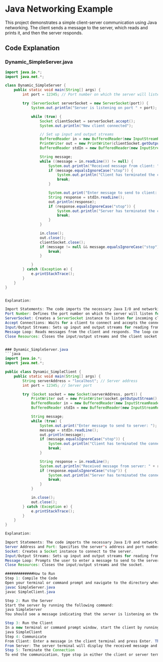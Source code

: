 # Java Networking Example

This project demonstrates a simple client-server communication using Java networking. The client sends a message to the server, which reads and prints it, and then the server responds.

## Code Explanation

### Dynamic_SimpleServer.java

```java
import java.io.*;
import java.net.*;

class Dynamic_SimpleServer {
    public static void main(String[] args) {
        int port = 12345; // Port number on which the server will listen

        try (ServerSocket serverSocket = new ServerSocket(port)) {
            System.out.println("Server is listening on port " + port);

            while (true) {
                Socket clientSocket = serverSocket.accept();
                System.out.println("New client connected");

                // Set up input and output streams
                BufferedReader in = new BufferedReader(new InputStreamReader(clientSocket.getInputStream()));
                PrintWriter out = new PrintWriter(clientSocket.getOutputStream(), true);
                BufferedReader stdIn = new BufferedReader(new InputStreamReader(System.in));

                String message;
                while ((message = in.readLine()) != null) {
                    System.out.println("Received message from client: " + message);
                    if (message.equalsIgnoreCase("stop")) {
                        System.out.println("Client has terminated the connection.");
                        break;
                    }

                    System.out.print("Enter message to send to client: ");
                    String response = stdIn.readLine();
                    out.println(response);
                    if (response.equalsIgnoreCase("stop")) {
                        System.out.println("Server has terminated the connection.");
                        break;
                    }
                }

                in.close();
                out.close();
                clientSocket.close();
                if (message != null && message.equalsIgnoreCase("stop")) {
                    break;
                }

            }
        } catch (Exception e) {
            e.printStackTrace();
        }
    }
}


Explanation:

Import Statements: The code imports the necessary Java I/O and networking classes.
Port Number: Defines the port number on which the server will listen for incoming connections.
ServerSocket: Creates a ServerSocket instance to listen for incoming client connections.
Accept Connections: Waits for a client to connect and accepts the connection.
Input/Output Streams: Sets up input and output streams for reading from and writing to the client.
Message Loop: Reads messages from the client and responds. The loop continues until the client sends "stop".
Close Resources: Closes the input/output streams and the client socket.


### Dynamic_SimpleServer.java
```java
import java.io.*;
import java.net.*;

public class Dynamic_SimpleClient {
    public static void main(String[] args) {
        String serverAddress = "localhost"; // Server address
        int port = 12345; // Server port

        try (Socket socket = new Socket(serverAddress, port)) {
            PrintWriter out = new PrintWriter(socket.getOutputStream(), true);
            BufferedReader in = new BufferedReader(new InputStreamReader(socket.getInputStream()));
            BufferedReader stdIn = new BufferedReader(new InputStreamReader(System.in));

            String message;
            while (true) {
                System.out.print("Enter message to send to server: ");
                message = stdIn.readLine();
                out.println(message);
                if (message.equalsIgnoreCase("stop")) {
                    System.out.println("Client has terminated the connection.");
                    break;
                }

                String response = in.readLine();
                System.out.println("Received message from server: " + response);
                if (response.equalsIgnoreCase("stop")) {
                    System.out.println("Server has terminated the connection.");
                    break;
                }
            }

            in.close();
            out.close();
        } catch (Exception e) {
            e.printStackTrace();
        }
    }
}

Explanation:

Import Statements: The code imports the necessary Java I/O and networking classes.
Server Address and Port: Specifies the server's address and port number.
Socket: Creates a Socket instance to connect to the server.
Input/Output Streams: Sets up input and output streams for reading from and writing to the server.
Message Loop: Prompts the user to enter a message to send to the server, then reads and prints the server's response. The loop continues until the user types "stop".
Close Resources: Closes the input/output streams and the socket.

#############How to Run
Step 1: Compile the Code
Open your terminal or command prompt and navigate to the directory where your Java files are located.
javac SimpleServer.java
javac SimpleClient.java

Step 2: Run the Server
Start the server by running the following command:
java SimpleServer
You should see a message indicating that the server is listening on the specified port.

Step 3: Run the Client
In a new terminal or command prompt window, start the client by running the following command:
java SimpleClient
Step 4: Communicate
From Client: Enter a message in the client terminal and press Enter. The message will be sent to the server.
From Server: The server terminal will display the received message and prompt you to enter a response. Type your response and press Enter. The response will be sent back to the client.
Step 5: Terminate the Connection
To end the communication, type stop in either the client or server terminal. This will terminate the connection and close the sockets on both sides.
